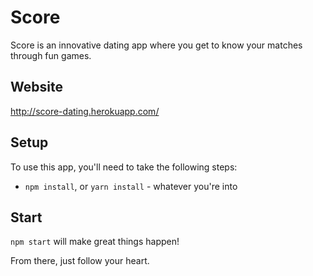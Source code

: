 # Score

Score is an innovative dating app where you get to know your matches through fun games.

## Website

http://score-dating.herokuapp.com/

## Setup

To use this app, you'll need to take the following steps:

* `npm install`, or `yarn install` - whatever you're into

## Start

`npm start` will make great things happen!

From there, just follow your heart.
